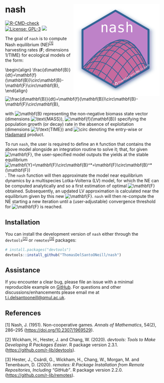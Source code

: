 
<!-- README.md is generated from README.Rmd. Please edit that file -->

# nash <a href='https://github.com/ThomasDelSantoONeill/nash'><img src='man/figures/nashlogo.svg' align="right" height="300" /></a>

<!-- badges: start -->

[![R-CMD-check](https://github.com/ThomasDelSantoONeill/nash/actions/workflows/R-CMD-check.yaml/badge.svg)](https://github.com/ThomasDelSantoONeill/nash/actions/workflows/R-CMD-check.yaml)
[![License:
GPL-3](https://img.shields.io/badge/license-GPL--3-blue.svg)](https://cran.r-project.org/web/licenses/GPL-3)
[![](https://img.shields.io/github/languages/code-size/ThomasDelSantoONeill/nash.svg)](https://github.com/ThomasDelSantoONeill/nash)
<!-- badges: end -->

The goal of `nash` is to compute Nash equilibrium
(NE)<sup>[\[1\]](#1)</sup> harvesting rates ($\mathbf{F}$; dimensions $1/\text{TIME}$)
for ecological models of the form:

\begin{align}
\frac{d\mathbf{B}}{dt}=\mathbf{f}(\mathbf{B})\circ\mathbf{B}-\mathbf{F}\circ\mathbf{B},
\end{align}
![
\\frac{d\\mathbf{B}}{dt}=\\mathbf{f}(\\mathbf{B})\\circ\\mathbf{B}-\\mathbf{F}\\circ\\mathbf{B},
](https://latex.codecogs.com/png.image?%5Cdpi%7B110%7D&space;%5Cbg_white&space;%0A%5Cfrac%7Bd%5Cmathbf%7BB%7D%7D%7Bdt%7D%3D%5Cmathbf%7Bf%7D%28%5Cmathbf%7BB%7D%29%5Ccirc%5Cmathbf%7BB%7D-%5Cmathbf%7BF%7D%5Ccirc%5Cmathbf%7BB%7D%2C%0A "
\frac{d\mathbf{B}}{dt}=\mathbf{f}(\mathbf{B})\circ\mathbf{B}-\mathbf{F}\circ\mathbf{B},
")

with
![\\mathbf{B}](https://latex.codecogs.com/png.image?%5Cdpi%7B110%7D&space;%5Cbg_white&space;%5Cmathbf%7BB%7D "\mathbf{B}")
representing the non-negative biomass state vector (dimensions
![\\text{MASS}](https://latex.codecogs.com/png.image?%5Cdpi%7B110%7D&space;%5Cbg_white&space;%5Ctext%7BMASS%7D "\text{MASS}")),
![\\mathbf{f}(\\mathbf{B})](https://latex.codecogs.com/png.image?%5Cdpi%7B110%7D&space;%5Cbg_white&space;%5Cmathbf%7Bf%7D%28%5Cmathbf%7BB%7D%29 "\mathbf{f}(\mathbf{B})")
specifying the population growth (or decay) rate in the absence of
exploitation (dimensions
![1/\\text{TIME}](https://latex.codecogs.com/png.image?%5Cdpi%7B110%7D&space;%5Cbg_white&space;1%2F%5Ctext%7BTIME%7D "1/\text{TIME}"))
and
![\\circ](https://latex.codecogs.com/png.image?%5Cdpi%7B110%7D&space;%5Cbg_white&space;%5Ccirc "\circ")
denoting the entry-wise or
[Hadamard](https://en.wikipedia.org/wiki/Hadamard_product_(matrices))
product.

To run `nash`, the user is required to define an `R` function that
contains the above model alongside an integration routine to solve it;
that, for given
![\\mathbf{F}](https://latex.codecogs.com/png.image?%5Cdpi%7B110%7D&space;%5Cbg_white&space;%5Cmathbf%7BF%7D "\mathbf{F}"),
the user-specified model outputs the yields at the stable equilibrium
![\\mathbf{Y}=\\mathbf{F}\\circ\\mathbf{B}^\*=\\mathbf{F}\\circ\\mathbf{B}^\*(\\mathbf{F})](https://latex.codecogs.com/png.image?%5Cdpi%7B110%7D&space;%5Cbg_white&space;%5Cmathbf%7BY%7D%3D%5Cmathbf%7BF%7D%5Ccirc%5Cmathbf%7BB%7D%5E%2A%3D%5Cmathbf%7BF%7D%5Ccirc%5Cmathbf%7BB%7D%5E%2A%28%5Cmathbf%7BF%7D%29 "\mathbf{Y}=\mathbf{F}\circ\mathbf{B}^*=\mathbf{F}\circ\mathbf{B}^*(\mathbf{F})").
The `nash` function will then approximate the model near equilibrium
dynamics by a multispecies Lotka-Volterra (LV) model, for which the NE
can be computed analytically and so a first estimation of optimal
![\\mathbf{F}](https://latex.codecogs.com/png.image?%5Cdpi%7B110%7D&space;%5Cbg_white&space;%5Cmathbf%7BF%7D "\mathbf{F}")
obtained. Subsequently, an updated LV approximation is calculated near
the equilibrium given by this new
![\\mathbf{F}](https://latex.codecogs.com/png.image?%5Cdpi%7B110%7D&space;%5Cbg_white&space;%5Cmathbf%7BF%7D "\mathbf{F}").
`nash` will then re-compute the NE starting a new iteration until a
(user-adjustable) convergence threshold for
![\\mathbf{F}](https://latex.codecogs.com/png.image?%5Cdpi%7B110%7D&space;%5Cbg_white&space;%5Cmathbf%7BF%7D "\mathbf{F}")
is reached.

## Installation

You can install the development version of `nash` either through the
`devtools`<sup>[\[2\]](#2)</sup> or `remotes`<sup>[\[3\]](#3)</sup>
packages:

``` r
# install.packages("devtools")
devtools::install_github("ThomasDelSantoONeill/nash")
```

## Assistance

If you encounter a clear bug, please file an issue with a minimal
reproducible example on
[GitHub](https://github.com/ThomasDelSantoONeill/nash/issues). For
questions and other discussions/enhancements please email me at
[t.j.delsantooneill@qmul.ac.uk](t.j.delsantooneill@qmul.ac.uk).

## References

<a id="1">\[1\]</a> Nash, J. (1951). Non-cooperative games. <i>Annals of
Mathematics</i>, 54(2), 286–295 (<https://doi.org/10.2307/1969529>).

<a id="2">\[2\]</a> Wickham, H., Hester, J. and Chang, W. (2020).
<i>devtools: Tools to Make Developing R Packages Easier</i>. R package
version 2.3.1. (<https://github.com/r-lib/devtools>).

<a id="3">\[3\]</a> Hester, J., Csárdi, G., Wickham, H., Chang, W.,
Morgan, M. and Tenenbaum, D. (2020). <i>remotes: R Package Installation
from Remote Repositories, Including “GitHub”</i>. R package version
2.2.0. (<https://github.com/r-lib/remotes>).
